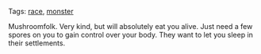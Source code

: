 Tags: [race](Races), [monster](Monsters)

Mushroomfolk. Very kind, but will absolutely eat you alive. Just need a few spores on you to gain control over your body. They want to let you sleep in their settlements.